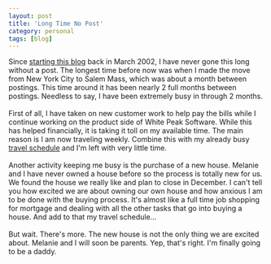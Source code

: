 ```yaml
---
layout: post
title: 'Long Time No Post'
category: personal
tags: [blog]
---
```


Since <a href="http://www.thecave.com/archive/2002/03.aspx">starting this blog</a> back in March 2002, I have never gone this long without a post.  The longest time before now was when I made the move from New York City to Salem Mass, which was about a month between postings.  This time around it has been nearly 2 full months between postings.  Needless to say, I have been extremely busy in through 2 months.<br /><br />First of all, I have taken on new customer work to help pay the bills while I continue working on the product side of White Peak Software.  While this has helped financially, it is taking it toll on my available time.  The main reason is I am now traveling weekly.  Combine this with my already busy <a href="http://www.thecave.com/archive/2007/01/26/my_trips_in_2007.aspx">travel schedule</a> and I'm left with very little time.<br /><br />Another activity keeping me busy is the purchase of a new house.  Melanie and I have never owned a house before so the process is totally new for us.  We found the house we really like and plan to close in December.  I can't tell you how excited we are about owning our own house and how anxious I am to be done with the buying process.  It's almost like a full time job shopping for mortgage and dealing with all the other tasks that go into buying a house.  And add to that my travel schedule...<br /><br />But wait.  There's more.  The new house is not the only thing we are excited about.  Melanie and I will soon be parents.  Yep, that's right.  I'm finally going to be a daddy.
